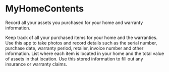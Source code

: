 # MyHomeContents
Record all your assets you purchased for your home and warranty information.


Keep track of all your purchased items for your home and the warranties. Use this app to take photos and record details such as the serial number, purchase date, warranty period, retailer, invoice number and other information.
List where each item is located in your home and the total value of assets in that location. Use this stored information to fill out any insurance or warranty claims.
